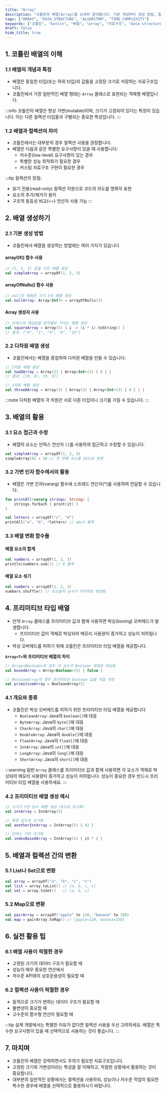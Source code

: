 ```yaml
---
title: "Array"
description: "코틀린의 배열(Array)을 상세히 알아봅니다. 기본 개념부터 생성 방법, 활용 사례, 그리고 컬렉션과의 비교까지 실제 예제와 함께 살펴봅니다. 프리미티브 타입 배열의 성능상 이점과 실전에서의 올바른 사용법을 다룹니다."
tags: ["ARRAY", "DATA_STRUCTURE", "ALGORITHM", "TIME_COMPLEXITY"]
keywords: ["코틀린", "kotlin", "배열", "array", "자료구조", "data structure", "프리미티브배열", "primitive array", "다차원배열", "multidimensional array", "컬렉션", "collection"]
draft: false
hide_title: true
---
```


## 1. 코틀린 배열의 이해

### 1.1 배열의 개념과 특징
- 배열은 동일한 타입(또는 하위 타입)의 값들을 고정된 크기로 저장하는 자료구조입니다. 
- 코틀린에서 가장 일반적인 배열 형태는 `Array` 클래스로 표현되는 객체형 배열입니다.

:::info
코틀린의 배열은 항상 가변(mutable)이며, 크기가 고정되어 있다는 특징이 있습니다. 이는 다른 컬렉션 타입들과 구별되는 중요한 특성입니다.
:::

### 1.2 배열과 컬렉션의 차이
- 코틀린에서는 대부분의 경우 컬렉션 사용을 권장합니다.
- 배열은 다음과 같은 특별한 요구사항이 있을 때 사용합니다:
  - 저수준(low-level) 요구사항이 있는 경우
  - 특별한 성능 최적화가 필요한 경우
  - 커스텀 자료구조 구현이 필요한 경우

:::tip
컬렉션의 장점:
- 읽기 전용(read-only) 컬렉션 지원으로 코드의 의도를 명확히 표현
- 요소의 추가/제거가 용이
- 구조적 동등성 비교(==) 연산자 사용 가능
:::

## 2. 배열 생성하기

### 2.1 기본 생성 방법
- 코틀린에서 배열을 생성하는 방법에는 여러 가지가 있습니다

#### arrayOf() 함수 사용
```kotlin
// [1, 2, 3] 값을 가진 배열 생성
val simpleArray = arrayOf(1, 2, 3)
```

#### arrayOfNulls() 함수 사용
```kotlin
// null로 채워진 크기 3의 배열 생성
val nullArray: Array<Int?> = arrayOfNulls(3)
```

#### Array 생성자 사용
```kotlin
// 인덱스의 제곱값을 문자열로 가지는 배열 생성
val squareArray = Array(5) { i -> (i * i).toString() }
// 결과: ["0", "1", "4", "9", "16"]
```

### 2.2 다차원 배열 생성
- 코틀린에서는 배열을 중첩하여 다차원 배열을 만들 수 있습니다:

```kotlin
// 2차원 배열 생성
val twoDArray = Array(2) { Array<Int>(2) { 0 } }
// 결과: [[0, 0], [0, 0]]

// 3차원 배열 생성
val threeDArray = Array(3) { Array(3) { Array<Int>(3) { 0 } } }
```

:::note
다차원 배열의 각 차원은 서로 다른 타입이나 크기를 가질 수 있습니다.
:::

## 3. 배열의 활용

### 3.1 요소 접근과 수정
- 배열의 요소는 인덱스 연산자 `[]`를 사용하여 접근하고 수정할 수 있습니다:

```kotlin
val simpleArray = arrayOf(1, 2, 3)
simpleArray[0] = 10 // 첫 번째 요소를 10으로 변경
```

### 3.2 가변 인자 함수에서의 활용
- 배열은 가변 인자(vararg) 함수에 스프레드 연산자(*)를 사용하여 전달할 수 있습니다:

```kotlin
fun printAll(vararg strings: String) {
    strings.forEach { print(it) }
}

val letters = arrayOf("c", "d")
printAll("a", "b", *letters) // abcd 출력
```

### 3.3 배열 변환 함수들

#### 배열 요소의 합계
```kotlin
val numbers = arrayOf(1, 2, 3)
println(numbers.sum()) // 6 출력
```

#### 배열 요소 섞기
```kotlin
val numbers = arrayOf(1, 2, 3)
numbers.shuffle() // 요소들의 순서가 무작위로 변경됨
```

## 4. 프리미티브 타입 배열
- 만약 `Array` 클래스를 프리미티브 값과 함께 사용하면 박싱(boxing) 오버헤드가 발생합니다.
  - 프리미티브 값이 객체로 박싱되어 메모리 사용량이 증가하고 성능이 저하됩니다.
- 박싱 오버헤드를 피하기 위해 코틀린은 프리미티브 타입 배열을 제공합니다.

**`Array<T>`와 프리미티브 배열의 차이**
```kotlin
// Array<Boolean>의 경우 각 요소가 Boolean 객체로 박싱됨
val boxedArray = Array<Boolean>(5) { false }

// BooleanArray의 경우 프리미티브 boolean 값을 직접 저장
val primitiveArray = BooleanArray(5)
```

### 4.1 개요와 종류
- 코틀린은 박싱 오버헤드를 피하기 위한 프리미티브 타입 배열을 제공합니다
  - `BooleanArray`: Java의 `boolean[]`에 대응
  - `ByteArray`: Java의 `byte[]`에 대응
  - `CharArray`: Java의 `char[]`에 대응
  - `DoubleArray`: Java의 `double[]`에 대응
  - `FloatArray`: Java의 `float[]`에 대응
  - `IntArray`: Java의 `int[]`에 대응
  - `LongArray`: Java의 `long[]`에 대응
  - `ShortArray`: Java의 `short[]`에 대응

:::warning
일반 `Array` 클래스를 프리미티브 값과 함께 사용하면 각 요소가 객체로 박싱되어 메모리 사용량이 증가하고 성능이 저하됩니다. 성능이 중요한 경우 반드시 프리미티브 타입 배열을 사용하세요.
:::

### 4.2 프리미티브 배열 생성 예시

```kotlin
// 크기가 5인 Int 배열 생성 (0으로 초기화)
val intArray = IntArray(5)

// 특정 값으로 초기화
val anotherIntArray = IntArray(5) { 42 }

// 인덱스 기반 초기화
val indexBasedArray = IntArray(5) { it * 2 }
```

## 5. 배열과 컬렉션 간의 변환

### 5.1 List나 Set으로 변환

```kotlin
val array = arrayOf("a", "b", "c", "c")
val list = array.toList() // [a, b, c, c]
val set = array.toSet()   // [a, b, c]
```

### 5.2 Map으로 변환

```kotlin
val pairArray = arrayOf("apple" to 120, "banana" to 150)
val map = pairArray.toMap() // {apple=120, banana=150}
```

## 6. 실전 활용 팁

### 6.1 배열 사용이 적절한 경우
- 고정된 크기의 데이터 구조가 필요할 때
- 성능이 매우 중요한 연산에서
- 저수준 API와의 상호운용성이 필요할 때

### 6.2 컬렉션 사용이 적절한 경우
- 동적으로 크기가 변하는 데이터 구조가 필요할 때
- 불변성이 중요할 때
- 고수준의 함수형 연산이 필요할 때

:::tip
실제 개발에서는 특별한 이유가 없다면 컬렉션 사용을 우선 고려하세요. 배열은 특수한 요구사항이 있을 때 선택적으로 사용하는 것이 좋습니다.
:::

## 7. 마치며
- 코틀린의 배열은 강력하면서도 주의가 필요한 자료구조입니다. 
- 고정된 크기와 가변성이라는 특성을 잘 이해하고, 적절한 상황에서 활용하는 것이 중요합니다. 
- 대부분의 일반적인 상황에서는 컬렉션을 사용하되, 성능이나 저수준 작업이 필요한 특수한 경우에 배열을 선택적으로 활용하시기 바랍니다.